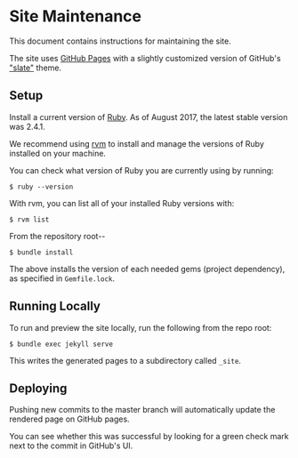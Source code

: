 Site Maintenance
================

This document contains instructions for maintaining the site.

The site uses [GitHub Pages](https://pages.github.com/) with a slightly
customized version of GitHub's
["slate"](https://github.com/pages-themes/slate) theme.


Setup
-----

Install a current version of [Ruby](https://www.ruby-lang.org).
As of August 2017, the latest stable version was 2.4.1.

We recommend using [rvm](https://rvm.io/) to install and manage the
versions of Ruby installed on your machine.

You can check what version of Ruby you are currently using by running:

    $ ruby --version

With rvm, you can list all of your installed Ruby versions with:

    $ rvm list

From the repository root--

    $ bundle install

The above installs the version of each needed gems (project dependency),
as specified in `Gemfile.lock`.


Running Locally
---------------

To run and preview the site locally, run the following from the
repo root:

    $ bundle exec jekyll serve

This writes the generated pages to a subdirectory called `_site`.


Deploying
---------

Pushing new commits to the master branch will automatically update
the rendered page on GitHub pages.

You can see whether this was successful by looking for a green
check mark next to the commit in GitHub's UI.
